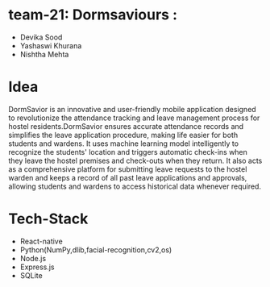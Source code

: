 # team-21: Dormsaviours : 
 - Devika Sood 
 - Yashaswi Khurana
 - Nishtha Mehta


# Idea
DormSavior is an innovative and user-friendly mobile application designed to revolutionize the attendance tracking and leave management process for hostel residents.DormSavior ensures accurate attendance records and simplifies the leave application procedure, making life easier for both students and wardens. It uses machine learning model intelligently to recognize the students' location and triggers automatic check-ins when they leave the hostel premises and check-outs when they return. It also acts as a comprehensive platform for submitting leave requests to the hostel warden and keeps a record of all past leave applications and approvals, allowing students and wardens to access historical data whenever required.

# Tech-Stack
- React-native
- Python(NumPy,dlib,facial-recognition,cv2,os)
- Node.js
- Express.js
- SQLite

  

